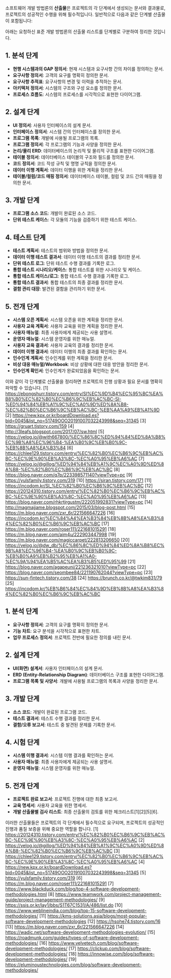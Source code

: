 소프트웨어 개발 방법론의 **산출물**은 프로젝트의 각 단계에서 생성되는 문서와 결과물로, 프로젝트의 성공적인 수행을 위해 필수적입니다. 일반적으로 다음과 같은 단계별 산출물이 포함됩니다:

아래는 요청하신 표준 개발 방법론의 산출물 리스트를 단계별로 구분하여 정리한 것입니다.

## **1. 분석 단계**
- **현행 시스템과의 GAP 정의서**: 현재 시스템과 요구사항 간의 차이를 정의하는 문서.
- **요구사항 정의서**: 고객의 요구를 명확히 정의한 문서.
- **요구사항 추적표**: 요구사항의 변경 및 이력을 추적하는 문서.
- **아키텍처 정의서**: 시스템의 구조와 구성 요소를 정의한 문서.
- **프로세스 흐름도**: 시스템의 프로세스를 시각적으로 표현한 다이어그램.

## **2. 설계 단계**
- **UI 정의서**: 사용자 인터페이스의 설계 문서.
- **인터페이스 정의서**: 시스템 간의 인터페이스를 정의한 문서.
- **프로그램 목록**: 개발에 사용될 프로그램의 목록.
- **프로그램 정의서**: 각 프로그램의 기능과 사양을 정의한 문서.
- **논리/물리 ERD**: 데이터베이스의 논리적 및 물리적 구조를 표현한 다이어그램.
- **테이블 정의서**: 데이터베이스 테이블의 구조와 필드를 정의한 문서.
- **코드 정의서**: 코드 작성 규칙 및 명명 규칙을 정의한 문서.
- **데이터 이행 계획서**: 데이터 이행을 위한 계획을 정리한 문서.
- **테이블/컬럼/코드 매핑 정의서**: 데이터베이스 테이블, 컬럼 및 코드 간의 매핑을 정의한 문서.

## **3. 개발 단계**
- **프로그램 소스 코드**: 개발이 완료된 소스 코드.
- **단위 테스트 케이스**: 각 모듈의 기능을 검증하기 위한 테스트 케이스.

## **4. 테스트 단계**
- **테스트 계획서**: 테스트의 범위와 방법을 정의한 문서.
- **데이터 이행 테스트 결과서**: 데이터 이행 테스트의 결과를 정리한 문서.
- **단위 테스트 로그**: 단위 테스트 수행 결과를 기록한 로그.
- **통합 테스트 시나리오/케이스**: 통합 테스트를 위한 시나리오 및 케이스.
- **통합 테스트 케이스/로그**: 통합 테스트 수행 결과를 기록한 로그.
- **통합 테스트 결과서**: 통합 테스트의 최종 결과를 정리한 문서.
- **결함 관리 대장**: 발견된 결함을 관리하기 위한 문서.

## **5. 전개 단계**
- **시스템 오픈 계획서**: 시스템 오픈을 위한 계획을 정리한 문서.
- **사용자 교육 계획서**: 사용자 교육을 위한 계획을 정리한 문서.
- **사용자 매뉴얼**: 최종 사용자에게 제공되는 사용 설명서.
- **운영자 매뉴얼**: 시스템 운영자를 위한 매뉴얼.
- **사용자 교육 결과서**: 사용자 교육의 결과를 정리한 문서.
- **데이터 이행 결과서**: 데이터 이행의 최종 결과를 확인하는 문서.
- **인수인계 계획서**: 인수인계를 위한 계획을 정리한 문서.
- **비상 대응 매뉴얼/Workbook**: 비상 상황에 대한 대응 방안을 정리한 문서.
- **인수인계 확인서**: 인수인계가 완료되었음을 확인하는 문서.

이와 같이 각 단계별로 산출물을 정리하면 프로젝트의 진행 상황과 필요 문서를 명확히 파악할 수 있습니다.
[1] https://ebongshurr.tistory.com/entry/SI%EC%9D%B4%EC%95%BC%EA%B8%B0%EC%82%B0%EC%B6%9C%EB%AC%BC-SI-%ED%94%84%EB%A1%9C%EC%A0%9D%ED%8A%B8-%EC%82%B0%EC%B6%9C%EB%AC%BC-%EB%AA%A9%EB%A1%9D
[2] https://new.kpx.or.kr/boardDownload.es?bid=0045&list_no=51749OOO20191007032243998&seq=31345
[3] https://gruart.tistory.com/159
[4] http://3leafs.blogspot.com/2017/07/sw.html
[5] https://velog.io/@with667800/%EC%86%8C%ED%94%84%ED%8A%B8%EC%9B%A8%EC%96%B4-%EA%B0%9C%EB%B0%9C-%EB%8B%A8%EA%B3%84
[6] https://chlee129.tistory.com/entry/%EC%82%B0%EC%B6%9C%EB%AC%BC-%EC%9E%90%EB%A3%8C-%EC%A0%95%EB%A6%AC
[7] https://velog.io/@gillog/%ED%94%84%EB%A1%9C%EC%A0%9D%ED%8A%B8-%EC%82%B0%EC%B6%9C%EB%AC%BC
[8] https://blog.naver.com/q7p/223398571140?viewType=pc
[9] https://yulsfamily.tistory.com/319
[10] https://siran.tistory.com/171
[11] https://incodom.kr/SI_%EC%82%B0%EC%B6%9C%EB%AC%BC
[12] https://20124310.tistory.com/entry/%EC%82%B0%EC%B6%9C%EB%AC%BC-%EC%9E%90%EB%A3%8C-%EC%A0%95%EB%A6%AC
[13] https://blog.naver.com/rhkrtjrgustm/222051992831?viewType=pc
[14] http://magmajjame.blogspot.com/2015/03/blog-post.html
[15] https://m.blog.naver.com/zxr_6r/221566647226
[16] https://incodom.kr/%EC%84%A4%EA%B3%84%EB%8B%A8%EA%B3%84%EC%82%B0%EC%B6%9C%EB%AC%BC
[17] https://m.blog.naver.com/roser111/221681015291
[18] https://m.blog.naver.com/aim4u/222903447998
[19] https://m.blog.naver.com/magiccarpet/222813206650
[20] https://velog.io/@dw_db/%EC%86%8C%ED%94%84%ED%8A%B8%EC%9B%A8%EC%96%B4-%EA%B0%9C%EB%B0%9C-%EB%B0%A9%EB%B2%95%EB%A1%A0-%EC%9A%94%EA%B5%AC%EA%B3%B5%ED%95%99
[21] https://blog.naver.com/agapeuni/221236321010?viewType=pc
[22] https://blog.naver.com/seombee84/221190762044?viewType=pc
[23] https://sun-fintech.tistory.com/38
[24] https://brunch.co.kr/@twkim831/79
[25] https://incodom.kr/%EB%B6%84%EC%84%9D%EB%8B%A8%EA%B3%84%EC%82%B0%EC%B6%9C%EB%AC%BC


## **1. 분석 단계**
- **요구사항 정의서**: 고객의 요구를 명확히 정의한 문서.
- **기능 차트**: 요구 분석을 시각적으로 표현한 차트.
- **업무 프로세스 정의서**: 프로젝트 전반에 필요한 정의를 내린 문서.

## **2. 설계 단계**
- **UI(화면) 설계서**: 사용자 인터페이스의 설계 문서.
- **ERD (Entity-Relationship Diagram)**: 데이터베이스 구조를 표현한 다이어그램.
- **프로그램 목록 및 사양서**: 개발에 사용될 프로그램의 목록과 사양을 정리한 문서.

## **3. 개발 단계**
- **소스 코드**: 개발이 완료된 프로그램 코드.
- **테스트 결과서**: 테스트 수행 결과를 정리한 문서.
- **결함/오류 보고서**: 테스트 중 발견된 문제를 기록한 문서.

## **4. 시험 단계**
- **시스템 이행 결과서**: 시스템 이행 결과를 확인하는 문서.
- **사용자 매뉴얼**: 최종 사용자에게 제공되는 사용 설명서.
- **운영자 매뉴얼**: 시스템 운영자를 위한 매뉴얼.

## **5. 전개 단계**
- **프로젝트 완료 보고서**: 프로젝트 진행에 대한 최종 보고서.
- **교육 명세서**: 사용자 교육을 위한 명세서.
- **개발 산출물별 검사 리스트**: 최종 산출물의 검토를 위한 체크리스트[1][2][5][6].

이러한 산출물들은 프로젝트의 각 단계에서 필수적으로 요구되며, 프로젝트의 성공적인 진행과 품질 보증을 위해 중요한 역할을 합니다.
[1] https://20124310.tistory.com/entry/%EC%82%B0%EC%B6%9C%EB%AC%BC-%EC%9E%90%EB%A3%8C-%EC%A0%95%EB%A6%AC
[2] https://velog.io/@gillog/%ED%94%84%EB%A1%9C%EC%A0%9D%ED%8A%B8-%EC%82%B0%EC%B6%9C%EB%AC%BC
[3] https://chlee129.tistory.com/entry/%EC%82%B0%EC%B6%9C%EB%AC%BC-%EC%9E%90%EB%A3%8C-%EC%A0%95%EB%A6%AC
[4] https://new.kpx.or.kr/boardDownload.es?bid=0045&list_no=51749OOO20191007032243998&seq=31345
[5] https://yulsfamily.tistory.com/319
[6] https://m.blog.naver.com/roser111/221681015291
[7] https://www.blackduck.com/blog/top-4-software-development-methodologies.html
[8] https://www.teamwork.com/project-management-guide/project-management-methodologies/
[9] https://ssis.or.kr/lay1/bbs/S1T67C1531/A/486/list.do
[10] https://www.weblineindia.com/blog/top-15-software-development-methodologies/
[11] https://kms-solutions.asia/blogs/most-popular-software-development-methodologies
[12] https://hsohe74.tistory.com/16
[13] https://m.blog.naver.com/zxr_6r/221566647226
[14] https://wadic.net/software-development-methodologies-evolution/
[15] https://roadmunk.com/guides/types-of-software-development-methodologies/
[16] https://www.velvetech.com/blog/software-development-methodologies/
[17] https://clickup.com/blog/software-development-methodologies/
[18] https://innowise.com/blog/software-development-methodologies/
[19] https://eluminoustechnologies.com/blog/software-development-methodologies/
